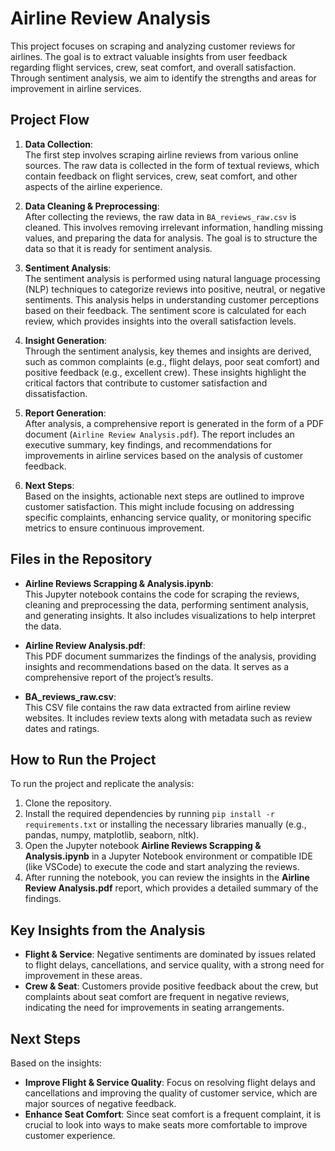 # Airline Review Analysis

This project focuses on scraping and analyzing customer reviews for airlines. The goal is to extract valuable insights from user feedback regarding flight services, crew, seat comfort, and overall satisfaction. Through sentiment analysis, we aim to identify the strengths and areas for improvement in airline services.

## Project Flow

1. **Data Collection**:  
   The first step involves scraping airline reviews from various online sources. The raw data is collected in the form of textual reviews, which contain feedback on flight services, crew, seat comfort, and other aspects of the airline experience.

2. **Data Cleaning & Preprocessing**:  
   After collecting the reviews, the raw data in `BA_reviews_raw.csv` is cleaned. This involves removing irrelevant information, handling missing values, and preparing the data for analysis. The goal is to structure the data so that it is ready for sentiment analysis.

3. **Sentiment Analysis**:  
   The sentiment analysis is performed using natural language processing (NLP) techniques to categorize reviews into positive, neutral, or negative sentiments. This analysis helps in understanding customer perceptions based on their feedback. The sentiment score is calculated for each review, which provides insights into the overall satisfaction levels.

4. **Insight Generation**:  
   Through the sentiment analysis, key themes and insights are derived, such as common complaints (e.g., flight delays, poor seat comfort) and positive feedback (e.g., excellent crew). These insights highlight the critical factors that contribute to customer satisfaction and dissatisfaction.

5. **Report Generation**:  
   After analysis, a comprehensive report is generated in the form of a PDF document (`Airline Review Analysis.pdf`). The report includes an executive summary, key findings, and recommendations for improvements in airline services based on the analysis of customer feedback.

6. **Next Steps**:  
   Based on the insights, actionable next steps are outlined to improve customer satisfaction. This might include focusing on addressing specific complaints, enhancing service quality, or monitoring specific metrics to ensure continuous improvement.

## Files in the Repository

- **Airline Reviews Scrapping & Analysis.ipynb**:  
  This Jupyter notebook contains the code for scraping the reviews, cleaning and preprocessing the data, performing sentiment analysis, and generating insights. It also includes visualizations to help interpret the data.
  
- **Airline Review Analysis.pdf**:  
  This PDF document summarizes the findings of the analysis, providing insights and recommendations based on the data. It serves as a comprehensive report of the project’s results.
  
- **BA_reviews_raw.csv**:  
  This CSV file contains the raw data extracted from airline review websites. It includes review texts along with metadata such as review dates and ratings.

## How to Run the Project

To run the project and replicate the analysis:

1. Clone the repository.
2. Install the required dependencies by running `pip install -r requirements.txt` or installing the necessary libraries manually (e.g., pandas, numpy, matplotlib, seaborn, nltk).
3. Open the Jupyter notebook **Airline Reviews Scrapping & Analysis.ipynb** in a Jupyter Notebook environment or compatible IDE (like VSCode) to execute the code and start analyzing the reviews.
4. After running the notebook, you can review the insights in the **Airline Review Analysis.pdf** report, which provides a detailed summary of the findings.

## Key Insights from the Analysis

- **Flight & Service**: Negative sentiments are dominated by issues related to flight delays, cancellations, and service quality, with a strong need for improvement in these areas.
- **Crew & Seat**: Customers provide positive feedback about the crew, but complaints about seat comfort are frequent in negative reviews, indicating the need for improvements in seating arrangements.

## Next Steps

Based on the insights:

- **Improve Flight & Service Quality**: Focus on resolving flight delays and cancellations and improving the quality of customer service, which are major sources of negative feedback.
- **Enhance Seat Comfort**: Since seat comfort is a frequent complaint, it is crucial to look into ways to make seats more comfortable to improve customer experience.
